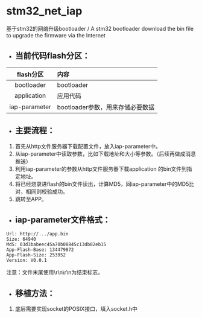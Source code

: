 # stm32_net_iap

 基于stm32的网络升级bootloader / A stm32 bootloader  download the bin file to upgrade the firmware via the Internet

* ## 当前代码flash分区：

|flash分区|内容|
|:---------:|:------------------------------------|
|bootloader|bootloader|        
|application|应用代码|
|iap-parameter|bootloader参数，用来存储必要数据|

* ## 主要流程：

1. 首先从http文件服务器下载配置文件，放入iap-parameter中。
2. 从iap-parameter中读取参数，比如下载地址和大小等参数。（后续再做成消息推送）
3. 利用iap-parameter的参数从http文件服务器下载application 的bin文件到指定地址。
4. 将已经烧录进flash的bin文件读出，计算MD5，同iap-parameter中的MD5比对，相同则校验成功。
5. 跳转至APP。

* ## iap-parameter文件格式：

```
Url: http://.../app.bin
Size: 64940
Md5: 03d3babeec45a70b08845c13db82eb15
App-Flash-Base: 134479872
App-Flash-Size: 253952
Version: V0.0.1

```

注意：文件末尾使用\r\n\r\n为结束标志。



* ## 移植方法：
1. 底层需要实现socket的POSIX接口，填入socket.h中
